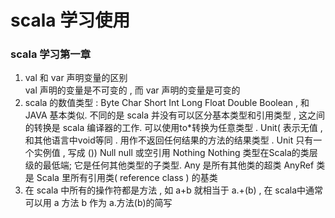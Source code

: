 # scala 学习使用
### scala 学习第一章
1. val 和 var 声明变量的区别  
    val 声明的变量是不可变的 , 而 var 声明的变量是可变的
2. scala 的数值类型 : Byte Char Short Int Long Float Double Boolean , 和 JAVA 基本类似.
    不同的是 scala 并没有可以区分基本类型和引用类型 , 这之间的转换是 scala 编译器的工作.
     可以使用to*转换为任意类型 .   Unit( 表示无值 , 和其他语言中void等同 . 用作不返回任何结果的方法的结果类型 . Unit 只有一个实例值 , 写成 ())
     Null null 或空引用 Nothing Nothing 类型在Scala的类层级的最低端; 它是任何其他类型的子类型. Any 是所有其他类的超类 
     AnyRef 类是 Scala 里所有引用类( reference class ) 的基类
3. 在 scala 中所有的操作符都是方法 , 如 a+b 就相当于 a.+(b) , 在 scala中通常可以用 a 方法 b 作为 a.方法(b)的简写
